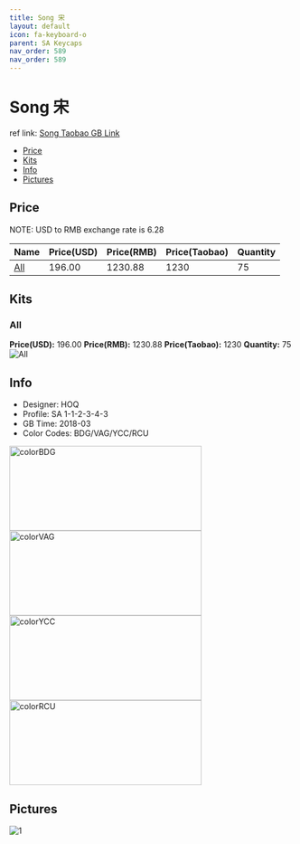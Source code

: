 ```yaml
---
title: Song 宋
layout: default
icon: fa-keyboard-o
parent: SA Keycaps
nav_order: 589
nav_order: 589
---
```


# Song 宋

ref link: [Song Taobao GB Link](https://item.taobao.com/item.htm?id=566276128384)

* [Price](#price)
* [Kits](#kits)
* [Info](#info)
* [Pictures](#pictures)


## Price  
NOTE: USD to RMB exchange rate is 6.28

| Name          | Price(USD)    |  Price(RMB) |  Price(Taobao) | Quantity |
| ------------- | ------------- |  ---------- |  --------- | -------- |
|[All](#all)|196.00|1230.88|1230|75|


## Kits
### All
**Price(USD):** 196.00    **Price(RMB):** 1230.88    **Price(Taobao):** 1230    **Quantity:** 75
<img src="{{ 'assets/images/sa-keycaps/song/kits_pics/all.jpg' | relative_url }}" alt="All" class="image featured">


## Info
* Designer: HOQ
* Profile: SA 1-1-2-3-4-3
* GB Time: 2018-03
* Color Codes: BDG/VAG/YCC/RCU  
<img src="{{ 'assets/images/sa-keycaps/SP_ColorCodes/abs/SP_Abs_ColorCodes_BDG.png' | relative_url }}" alt="colorBDG" height="150" width="340">
<img src="{{ 'assets/images/sa-keycaps/SP_ColorCodes/abs/SP_Abs_ColorCodes_VAG.png' | relative_url }}" alt="colorVAG" height="150" width="340">
<img src="{{ 'assets/images/sa-keycaps/SP_ColorCodes/abs/SP_Abs_ColorCodes_YCC.png' | relative_url }}" alt="colorYCC" height="150" width="340">
<img src="{{ 'assets/images/sa-keycaps/SP_ColorCodes/abs/SP_Abs_ColorCodes_RCU.png' | relative_url }}" alt="colorRCU" height="150" width="340">


## Pictures
<img src="{{ 'assets/images/sa-keycaps/song/rendering_pics/1.jpg' | relative_url }}" alt="1" class="image featured">
